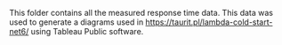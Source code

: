 This folder contains all the measured response time data.
This data was used to generate a diagrams used in  <https://taurit.pl/lambda-cold-start-net6/> using Tableau Public software.
